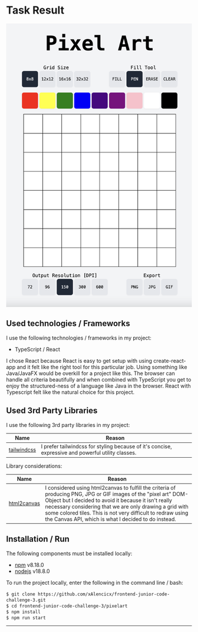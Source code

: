 # Task Result

![Pixel Art Result](pixel-art-demo.png)

## Used technologies / Frameworks

I use the following technologies / frameworks in my project:

- TypeScript / React

I chose React because React is easy to get setup with using create-react-app and it felt like the right tool for this particular job. Using something like Java/JavaFX
would be overkill for a project like this. The browser can handle all criteria beautifully and when combined with TypeScript you get to enjoy the structured-ness
of a language like Java in the browser. React with Typescript felt like the natural choice for this project.


## Used 3rd Party Libraries

I use the following 3rd party libraries in my project:

Name | Reason
--- | ---
[tailwindcss](https://tailwindcss.com ) | I prefer tailwindcss for styling because of it's concise, expressive and powerful utility classes.

Library considerations:

Name | Reason
--- | ---
[html2canvas](https://html2canvas.hertzen.com/ ) | I considered using html2canvas to fulfill the criteria of producing PNG, JPG or GIF images of the "pixel art" DOM-Object but I decided to avoid it because it isn't really necessary considering that we are only drawing a grid with some colored tiles. This is not very difficult to redraw using the Canvas API, which is what I decided to do instead.


## Installation / Run

The following components must be installed locally:

- [npm](https://www.npmjs.com/) v8.18.0
- [nodejs](https://nodejs.org/en/) v18.8.0

To run the project locally, enter the following in the command line / bash:

```console
$ git clone https://github.com/xAlencicx/frontend-junior-code-challenge-3.git
$ cd frontend-junior-code-challenge-3/pixelart
$ npm install
$ npm run start
```
---
